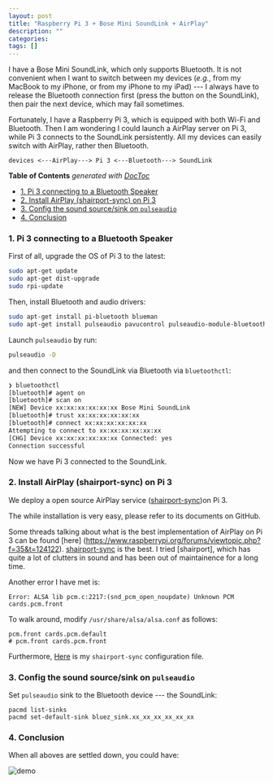```yaml
---
layout: post
title: "Raspberry Pi 3 + Bose Mini SoundLink + AirPlay"
description: ""
categories: 
tags: []
---
```


I have a Bose Mini SoundLink, which only supports Bluetooth. It is not convenient when I want to switch between my devices (_e.g._, from my MacBook to my iPhone, or from my iPhone to my iPad) --- I always have to release the Bluetooth connection first (press the button on the SoundLink), then pair the next device, which may fail sometimes.

Fortunately, I have a Raspberry Pi 3, which is equipped with both Wi-Fi and Bluetooth. Then I am wondering I could launch a AirPlay server on Pi 3, while Pi 3 connects to the SoundLink persistently. All my devices can easily switch with AirPlay, rather then Bluetooth.

```
devices <---AirPlay---> Pi 3 <---Bluetooth---> SoundLink
```

<!-- START doctoc generated TOC please keep comment here to allow auto update -->
<!-- DON'T EDIT THIS SECTION, INSTEAD RE-RUN doctoc TO UPDATE -->
**Table of Contents**  *generated with [DocToc](https://github.com/thlorenz/doctoc)*

- [1. Pi 3 connecting to a Bluetooth Speaker](#1-pi-3-connecting-to-a-bluetooth-speaker)
- [2. Install AirPlay (shairport-sync) on Pi 3](#2-install-airplay-shairport-sync-on-pi-3)
- [3. Config the sound source/sink on `pulseaudio`](#3-config-the-sound-sourcesink-on-pulseaudio)
- [4. Conclusion](#4-conclusion)

<!-- END doctoc generated TOC please keep comment here to allow auto update -->

### 1. Pi 3 connecting to a Bluetooth Speaker

First of all, upgrade the OS of Pi 3 to the latest:

```bash
sudo apt-get update
sudo apt-get dist-upgrade
sudo rpi-update
```

Then, install Bluetooth and audio drivers:

```bash
sudo apt-get install pi-bluetooth blueman
sudo apt-get install pulseaudio pavucontrol pulseaudio-module-bluetooth
```

Launch `pulseaudio` by run:

```bash
pulseaudio -D
```

and then connect to the SoundLink via Bluetooth via `bluetoothctl`:

```bash
❯ bluetoothctl
[bluetooth]# agent on
[bluetooth]# scan on
[NEW] Device xx:xx:xx:xx:xx:xx Bose Mini SoundLink
[bluetooth]# trust xx:xx:xx:xx:xx:xx
[bluetooth]# connect xx:xx:xx:xx:xx:xx
Attempting to connect to xx:xx:xx:xx:xx:xx
[CHG] Device xx:xx:xx:xx:xx:xx Connected: yes
Connection successful
```

Now we have Pi 3 connected to the SoundLink.

### 2. Install AirPlay (shairport-sync) on Pi 3

We deploy a open source AirPlay service ([shairport-sync](https://github.com/mikebrady/shairport-sync))on Pi 3. 

The while installation is very easy, please refer to its documents on GitHub.

Some threads talking about what is the best implementation of AirPlay on Pi 3 can be found [here] (https://www.raspberrypi.org/forums/viewtopic.php?f=35&t=124122). [shairport-sync](https://github.com/mikebrady/shairport-sync) is the best. I tried [shairport], which has quite a lot of clutters in sound and has been out of maintainence for a long time.

Another error I have met is:
```
Error: ALSA lib pcm.c:2217:(snd_pcm_open_noupdate) Unknown PCM cards.pcm.front
```

To walk around, modify `/usr/share/alsa/alsa.conf` as follows:

```
pcm.front cards.pcm.default
# pcm.front cards.pcm.front
```

Furthermore, [Here](https://gist.github.com/chapter09/a9513640035b754813c0bb4e240f6f66) is my `shairport-sync` configuration file.


### 3. Config the sound source/sink on `pulseaudio`

Set `pulseaudio` sink to the Bluetooth device --- the SoundLink:

```
pacmd list-sinks
pacmd set-default-sink bluez_sink.xx_xx_xx_xx_xx_xx
```

### 4. Conclusion

When all aboves are settled down, you could have:

![demo](https://i.imgsafe.org/5930cdae4b.png)









